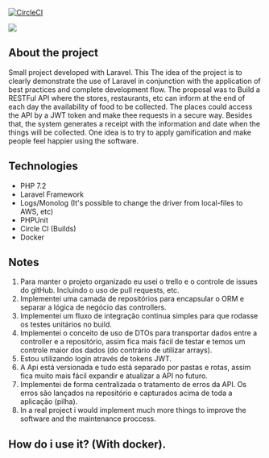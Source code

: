 [![CircleCI](https://circleci.com/gh/gabrielanhaia/food/tree/master.svg?style=svg&circle-token=4d4445a2f5a510fd9f0d4084359db3748ef8cb75)](https://circleci.com/gh/gabrielanhaia/exads/tree/master)

![](https://img.shields.io/badge/test-passing-green)

## About the project

Small project developed with Laravel. This The idea of ​​the project is to clearly demonstrate the use of Laravel in conjunction with the application of best practices and complete development flow.
The proposal was to Build a RESTFul API where the stores, restaurants, etc can inform at the end of each day the availability of food to be collected.
The places could access the API by a JWT token and make thee requests in a secure way.
Besides that, the system generates a receipt with the information and date when the things will be collected.
 One idea is to try to apply gamification and make people feel happier using the software. 
 
 ## Technologies
 
 - PHP 7.2
 - Laravel Framework
 - Logs/Monolog (It's possible to change the driver from local-files to AWS, etc)
 - PHPUnit
 - Circle CI (Builds)
 - Docker
 
 ## Notes
 
1. Para manter o projeto organizado eu usei o trello e o controle de issues do gitHub. Incluindo o uso de pull requests, etc.
2. Implementei uma camada de repositórios para encapsular o ORM e separar a lógica de negócio das controllers.
3. Implementei um fluxo de integração continua simples para que rodasse os testes unitários no build.
4. Implementei o conceito de uso de DTOs para transportar dados entre a controller e a repositório, assim fica mais fácil de testar e temos um controle maior dos dados (do contrário de utilizar arrays).
5. Estou utilizando login através de tokens JWT.
6. A Api está versionada e tudo está separado por pastas e rotas, assim fica muito mais fácil expandir e atualizar a API no futuro.
7. Implementei de forma centralizada o tratamento de erros da API. Os erros são lançados na repositório e capturados acima de toda a aplicação (pilha).
8. In a real project i would implement much more things to improve the software and the maintenance proccess.

## How do i use it? (With docker).


